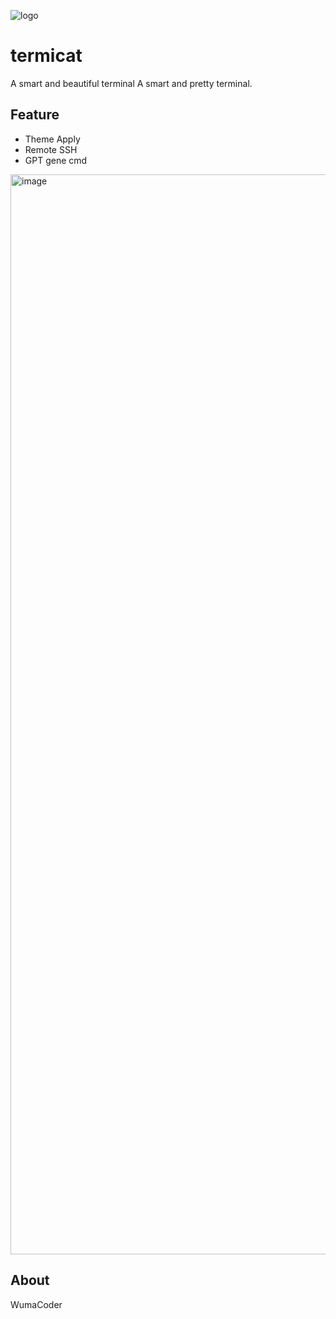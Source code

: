 ![logo](https://github.com/termicat/termicat/assets/39021696/995951ce-e4fd-44b3-aa34-ccf4a46ddf1f)

# termicat
A smart and beautiful terminal A smart and pretty terminal. 

## Feature
- Theme Apply
- Remote SSH
- GPT gene cmd

<img width="1728" alt="image" src="https://github.com/termicat/termicat/assets/39021696/de2b298a-5e51-4786-854e-3997153ce539">


## About
WumaCoder
